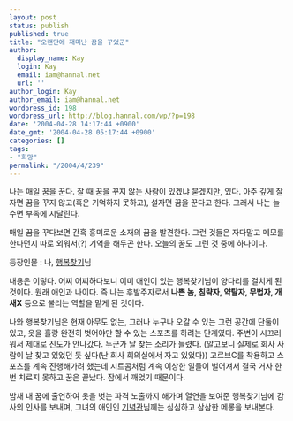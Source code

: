 ```yaml
---
layout: post
status: publish
published: true
title: "오랜만에 재미난 꿈을 꾸었군"
author:
  display_name: Kay
  login: Kay
  email: iam@hannal.net
  url: ''
author_login: Kay
author_email: iam@hannal.net
wordpress_id: 198
wordpress_url: http://blog.hannal.com/wp/?p=198
date: '2004-04-28 14:17:44 +0900'
date_gmt: '2004-04-28 05:17:44 +0900'
categories: []
tags:
- "희망"
permalink: "/2004/4/239"
---
```

<p>나는 매일 꿈을 꾼다. 잘 때 꿈을 꾸지 않는 사람이 있겠냐 묻겠지만, 있다. 아주 깊게 잘자면 꿈을 꾸지 않고(혹은 기억하지 못하고), 설자면 꿈을 꾼다고 한다. 그래서 나는 늘 수면 부족에 시달린다.</p>
<p>매일 꿈을 꾸다보면 간혹 흥미로운 소재의 꿈을 발견한다. 그런 것들은 자다말고 메모를 한다던지 따로 외워서(?) 기억을 해두곤 한다. 오늘의 꿈도 그런 것 중에 하나이다.</p>
<p>등장인물 : 나, <a href="http://blog.naver.com/cuttipink" target="_blank">행복찾기</a>님</p>
<p>내용은 이렇다. 어찌 어찌하다보니 이미 애인이 있는 행복찾기님이 양다리를 걸치게 된 것이다. 원래 애인과 나이다. 즉 나는 후발주자로서 <b>나쁜 놈, 침략자, 약탈자, 무법자, 개새X</b> 등으로 불리는 역할을 맡게 된 것이다.</p>
<p>나와 행복찾기님은 현재 아무도 없는, 그러나 누구나 오갈 수 있는 그런 공간에 단둘이 있고, 옷을 홀랑 완전히 벗어야만 할 수 있는 스포츠를 하려는 단계였다. 주변이 시끄러워서 제대로 진도가 안나갔다. 누군가 날 찾는 소리가 들렸다. (알고보니 실제로 회사 사람이 날 찾고 있었던 듯 싶다(난 회사 회의실에서 자고 있었다)) 고르브C를 착용하고 스포츠를 계속 진행해가려 했는데 시트콤처럼 계속 이상한 일들이 벌어져서 결국 거사 한 번 치르지 못하고 꿈은 끝났다. 잠에서 깨었기 때문이다.</p>
<p>밤새 내 꿈에 출연하여 옷을 벗는 파격 노출까지 해가며 열연을 보여준 행복찾기님에 감사의 인사를 보내며, 그녀의 애인인 <a href="http://blog.naver.com/phoo94" target="_blank">기념관</a>님께는 심심하고 삼삼한 메롱을 보내본다.</p>
